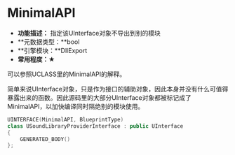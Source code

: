 # MinimalAPI

- **功能描述：** 指定该UInterface对象不导出到别的模块
- **元数据类型：**bool
- **引擎模块：**DllExport
- **常用程度：★**

可以参照UCLASS里的MinimalAPI的解释。

简单来说UInterface对象，只是作为接口的辅助对象，因此本身并没有什么可值得暴露出来的函数。因此源码里的大部分UInterface对象都被标记成了MinimalAPI，以加快编译同时隔绝别的模块使用。

```cpp
UINTERFACE(MinimalAPI, BlueprintType)
class USoundLibraryProviderInterface : public UInterface
{
	GENERATED_BODY()
};
```